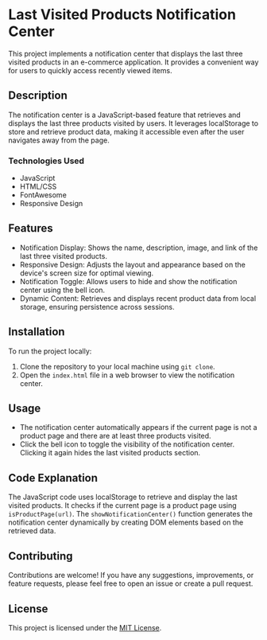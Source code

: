 # Last Visited Products Notification Center

This project implements a notification center that displays the last three visited products in an e-commerce application. It provides a convenient way for users to quickly access recently viewed items.

## Description

The notification center is a JavaScript-based feature that retrieves and displays the last three products visited by users. It leverages localStorage to store and retrieve product data, making it accessible even after the user navigates away from the page.

### Technologies Used

- JavaScript
- HTML/CSS
- FontAwesome
- Responsive Design

## Features

- Notification Display: Shows the name, description, image, and link of the last three visited products.
- Responsive Design: Adjusts the layout and appearance based on the device's screen size for optimal viewing.
- Notification Toggle: Allows users to hide and show the notification center using the bell icon.
- Dynamic Content: Retrieves and displays recent product data from local storage, ensuring persistence across sessions.

## Installation

To run the project locally:

1. Clone the repository to your local machine using `git clone`.
2. Open the `index.html` file in a web browser to view the notification center.

## Usage

- The notification center automatically appears if the current page is not a product page and there are at least three products visited.
- Click the bell icon to toggle the visibility of the notification center. Clicking it again hides the last visited products section.

## Code Explanation

The JavaScript code uses localStorage to retrieve and display the last visited products. It checks if the current page is a product page using `isProductPage(url)`. The `showNotificationCenter()` function generates the notification center dynamically by creating DOM elements based on the retrieved data.

## Contributing

Contributions are welcome! If you have any suggestions, improvements, or feature requests, please feel free to open an issue or create a pull request.

## License

This project is licensed under the [MIT License](LICENSE).
